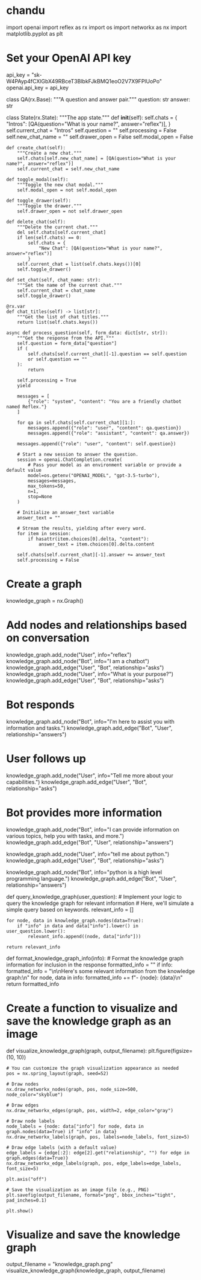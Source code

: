 # chandu
import openai
import reflex as rx
import os
import networkx as nx
import matplotlib.pyplot as plt

# Set your OpenAI API key
api_key = "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"
openai.api_key = api_key

class QA(rx.Base):
    """A question and answer pair."""
    question: str
    answer: str

class State(rx.State):
    """The app state."""
    def __init__(self):
        self.chats = {
            "Intros": [QA(question="What is your name?", answer="reflex")],
        }
        self.current_chat = "Intros"
        self.question = ""
        self.processing = False
        self.new_chat_name = ""
        self.drawer_open = False
        self.modal_open = False

    def create_chat(self):
        """Create a new chat."""
        self.chats[self.new_chat_name] = [QA(question="What is your name?", answer="reflex")]
        self.current_chat = self.new_chat_name

    def toggle_modal(self):
        """Toggle the new chat modal."""
        self.modal_open = not self.modal_open

    def toggle_drawer(self):
        """Toggle the drawer."""
        self.drawer_open = not self.drawer_open

    def delete_chat(self):
        """Delete the current chat."""
        del self.chats[self.current_chat]
        if len(self.chats) == 0:
            self.chats = {
                "New Chat": [QA(question="What is your name?", answer="reflex")]
            }
        self.current_chat = list(self.chats.keys())[0]
        self.toggle_drawer()

    def set_chat(self, chat_name: str):
        """Set the name of the current chat."""
        self.current_chat = chat_name
        self.toggle_drawer()

    @rx.var
    def chat_titles(self) -> list[str]:
        """Get the list of chat titles."""
        return list(self.chats.keys())

    async def process_question(self, form_data: dict[str, str]):
        """Get the response from the API."""
        self.question = form_data["question"]
        if (
            self.chats[self.current_chat][-1].question == self.question
            or self.question == ""
        ):
            return

        self.processing = True
        yield

        messages = [
            {"role": "system", "content": "You are a friendly chatbot named Reflex."}
        ]

        for qa in self.chats[self.current_chat][1:]:
            messages.append({"role": "user", "content": qa.question})
            messages.append({"role": "assistant", "content": qa.answer})

        messages.append({"role": "user", "content": self.question})

        # Start a new session to answer the question.
        session = openai.ChatCompletion.create(
            # Pass your model as an environment variable or provide a default value
            model=os.getenv("OPENAI_MODEL", "gpt-3.5-turbo"),
            messages=messages,
            max_tokens=50,
            n=1,
            stop=None
        )

        # Initialize an answer_text variable
        answer_text = ""

        # Stream the results, yielding after every word.
        for item in session:
            if hasattr(item.choices[0].delta, "content"):
                answer_text = item.choices[0].delta.content

        self.chats[self.current_chat][-1].answer += answer_text
        self.processing = False

# Create a graph
knowledge_graph = nx.Graph()

# Add nodes and relationships based on conversation
knowledge_graph.add_node("User", info="reflex")
knowledge_graph.add_node("Bot", info="I am a chatbot")
knowledge_graph.add_edge("User", "Bot", relationship="asks")
knowledge_graph.add_node("User", info="What is your purpose?")
knowledge_graph.add_edge("User", "Bot", relationship="asks")

# Bot responds
knowledge_graph.add_node("Bot", info="I'm here to assist you with information and tasks.")
knowledge_graph.add_edge("Bot", "User", relationship="answers")

# User follows up
knowledge_graph.add_node("User", info="Tell me more about your capabilities.")
knowledge_graph.add_edge("User", "Bot", relationship="asks")

# Bot provides more information
knowledge_graph.add_node("Bot", info="I can provide information on various topics, help you with tasks, and more.")
knowledge_graph.add_edge("Bot", "User", relationship="answers")

knowledge_graph.add_node("User", info="tell me about python.")
knowledge_graph.add_edge("User", "Bot", relationship="asks")

knowledge_graph.add_node("Bot", info="python is a high level programming language.")
knowledge_graph.add_edge("Bot", "User", relationship="answers")

def query_knowledge_graph(user_question):
    # Implement your logic to query the knowledge graph for relevant information
    # Here, we'll simulate a simple query based on keywords.
    relevant_info = []

    for node, data in knowledge_graph.nodes(data=True):
        if "info" in data and data["info"].lower() in user_question.lower():
            relevant_info.append((node, data["info"]))

    return relevant_info

def format_knowledge_graph_info(info):
    # Format the knowledge graph information for inclusion in the response
    formatted_info = ""
    if info:
        formatted_info = "\n\nHere's some relevant information from the knowledge graph:\n"
        for node, data in info:
            formatted_info += f"- {node}: {data}\n"
    return formatted_info

# Create a function to visualize and save the knowledge graph as an image
def visualize_knowledge_graph(graph, output_filename):
    plt.figure(figsize=(10, 10))

    # You can customize the graph visualization appearance as needed
    pos = nx.spring_layout(graph, seed=52)

    # Draw nodes
    nx.draw_networkx_nodes(graph, pos, node_size=500, node_color="skyblue")

    # Draw edges
    nx.draw_networkx_edges(graph, pos, width=2, edge_color="gray")

    # Draw node labels
    node_labels = {node: data["info"] for node, data in graph.nodes(data=True) if "info" in data}
    nx.draw_networkx_labels(graph, pos, labels=node_labels, font_size=5)
    
    # Draw edge labels (with a default value)
    edge_labels = {edge[:2]: edge[2].get("relationship", "") for edge in graph.edges(data=True)}
    nx.draw_networkx_edge_labels(graph, pos, edge_labels=edge_labels, font_size=5)
    
    plt.axis("off")
    
    # Save the visualization as an image file (e.g., PNG)
    plt.savefig(output_filename, format="png", bbox_inches="tight", pad_inches=0.1)
    
    plt.show()

# Visualize and save the knowledge graph
output_filename = "knowledge_graph.png"
visualize_knowledge_graph(knowledge_graph, output_filename)

